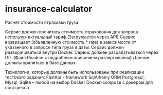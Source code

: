 # insurance-calculator
Расчет стоимости страховки груза

Сервис должен посчитать стоимость страхования для запроса используя актуальный тариф.(Загружается через API)
Сервис возвращает (объявленную стоимость * rate) в зависимости от указанного в запросе типа груза и даты.
Сервис должен разворачиваться внутри Docker.
Сервис должен разрабатываться через GIT (Файл Readme с подробным описанием развертывания)
Данные должны храниться в базе данных

Технологии, которые должны быть использованы при реализации тестового задания:
FastApi - framework
SqlAlhemy ORM
Postgresql, Mysql, Sqlite – любой на выбор
Docker
Docker-compose с докером для постгресса

